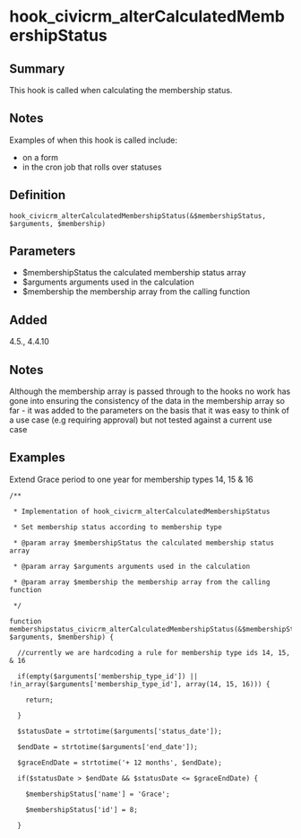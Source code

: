 # hook_civicrm_alterCalculatedMembershipStatus

## Summary

This hook is called when calculating the membership status.

## Notes

Examples of when this hook is called include:

  * on a form
  * in the cron job that rolls over statuses

## Definition

    hook_civicrm_alterCalculatedMembershipStatus(&$membershipStatus, $arguments, $membership)

## Parameters

   * $membershipStatus the calculated membership status array
   * $arguments arguments used in the calculation
   * $membership the membership array from the calling function

## Added

4.5., 4.4.10

## Notes

Although the membership array is passed through to the hooks no work has
gone into ensuring the consistency of the data in the membership array
so far - it was added to the parameters on the basis that it was easy to
think of a use case (e.g requiring approval) but not tested against a
current use case

## Examples

Extend Grace period to one year for membership types 14, 15 & 16

    /**

     * Implementation of hook_civicrm_alterCalculatedMembershipStatus

     * Set membership status according to membership type

     * @param array $membershipStatus the calculated membership status array

     * @param array $arguments arguments used in the calculation

     * @param array $membership the membership array from the calling function

     */

    function membershipstatus_civicrm_alterCalculatedMembershipStatus(&$membershipStatus, $arguments, $membership) {

      //currently we are hardcoding a rule for membership type ids 14, 15, & 16

      if(empty($arguments['membership_type_id']) || !in_array($arguments['membership_type_id'], array(14, 15, 16))) {

        return;

      }

      $statusDate = strtotime($arguments['status_date']);

      $endDate = strtotime($arguments['end_date']);

      $graceEndDate = strtotime('+ 12 months', $endDate);

      if($statusDate > $endDate && $statusDate <= $graceEndDate) {

        $membershipStatus['name'] = 'Grace';

        $membershipStatus['id'] = 8;

      }
